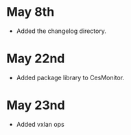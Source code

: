 # May 8th

* Added the changelog directory.

# May 22nd

* Added package library to CesMonitor.

# May 23nd

*  Added vxlan ops